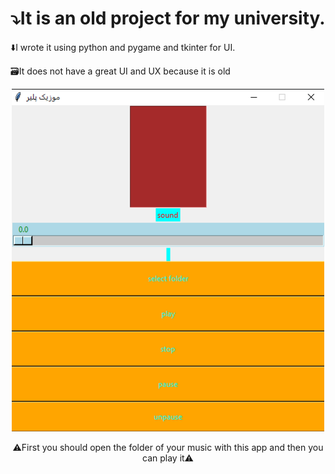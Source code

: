 # ⤵️It is an old project for my university.
<p>⬇️I wrote it using python and pygame and tkinter for UI. </p>
<p>🗃️It does not have a great UI and UX because it is old</p>

<div align="center" style="border-radius: 50%">
  <img  src='./Capture.PNG' alt='Picture' width="500">
</div>

<p align="center">⚠️First you should open the folder of your music with this app and then you can play it⚠️</p>
